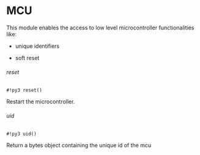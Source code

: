 # MCU

This module enables the access to low level microcontroller functionalities like:


* unique identifiers


* soft reset

###### reset

```#!py3 reset()```

Restart the microcontroller.

###### uid

```#!py3 uid()```

Return a bytes object containing the unique id of the mcu
<!--stackedit_data:
eyJoaXN0b3J5IjpbMTk5Njg0NjEyMCwtMTMwODc0NzgwMF19
-->
